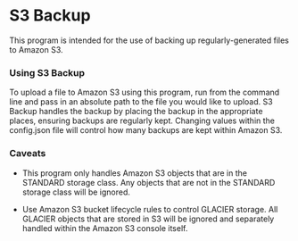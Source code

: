# S3 Backup

This program is intended for the use of backing up regularly-generated files to Amazon S3.

### Using S3 Backup

To upload a file to Amazon S3 using this program, run from the command line and pass in an absolute path to the file
you would like to upload. S3 Backup handles the backup by placing the backup in the appropriate places, ensuring
backups are regularly kept. Changing values within the config.json file will control how many backups are kept within
Amazon S3.

### Caveats

* This program only handles Amazon S3 objects that are in the STANDARD storage class. Any objects that are not in the
STANDARD storage class will be ignored.

* Use Amazon S3 bucket lifecycle rules to control GLACIER storage. All GLACIER objects that are stored in S3 will be
ignored and separately handled within the Amazon S3 console itself.

